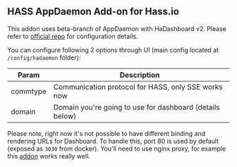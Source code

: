 ## HASS AppDaemon Add-on for Hass.io

This addon uses beta-branch of AppDaemon with HaDashboard v2. Please refer to [official repo](https://github.com/home-assistant/appdaemon) for configuration details.

You can configure following 2 options through UI (main config located at `/config/hadaemon` folder):

| Param          | Description              |
|----------------|--------------------------|
| commtype		 | Communication protocol for HASS, only SSE works now      |
| domain		 | Domain you're going to use for dashboard (details below) |


Please note, right now it's not possible to have different binding and rendering URLs for Dashboard. To handle this, port 80 is used by default (exposed as `3030` from docker). 
You'll need to use nginx proxy, for example this [addon](https://github.com/bestlibre/hassio-addons/tree/master/nginx_proxy) works really well.